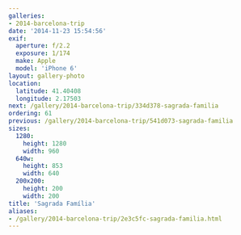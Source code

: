 ```yaml
---
galleries:
- 2014-barcelona-trip
date: '2014-11-23 15:54:56'
exif:
  aperture: f/2.2
  exposure: 1/174
  make: Apple
  model: 'iPhone 6'
layout: gallery-photo
location:
  latitude: 41.40408
  longitude: 2.17503
next: /gallery/2014-barcelona-trip/334d378-sagrada-familia
ordering: 61
previous: /gallery/2014-barcelona-trip/541d073-sagrada-familia
sizes:
  1280:
    height: 1280
    width: 960
  640w:
    height: 853
    width: 640
  200x200:
    height: 200
    width: 200
title: 'Sagrada Família'
aliases:
- /gallery/2014-barcelona-trip/2e3c5fc-sagrada-familia.html
---
```

